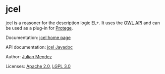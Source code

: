 jcel
====

jcel is a reasoner for the description logic EL+. It uses the [OWL API](http://owlcs.github.io/owlapi/) and can be used as a plug-in for [Protege](http://protege.stanford.edu/).

Documentation: [jcel home page](http://jcel.sourceforge.net/)

API documentation: [jcel Javadoc](http://jcel.sourceforge.net/javadoc/)

Author: [Julian Mendez](http://lat.inf.tu-dresden.de/~mendez/)

Licenses: [Apache 2.0](jcel/jcel-build/license-2.0.txt), [LGPL 3.0](jcel/jcel-build/copying-lesser.txt)



